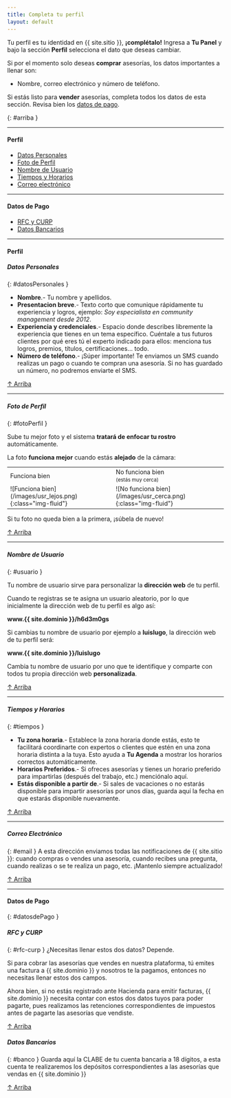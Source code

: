 ```yaml
---
title: Completa tu perfil
layout: default
---
```

Tu perfil es tu identidad en {{ site.sitio }}, **¡complétalo!** Ingresa a **Tu Panel** y bajo la sección **Perfil** selecciona el dato que deseas cambiar.

Si por el momento solo deseas  **comprar**  asesorías, los datos importantes a llenar son:

- Nombre, correo electrónico y número de teléfono.

Si estás listo para  **vender**  asesorías, completa todos los datos de esta sección. Revisa bien los [datos de pago](#datosdePago).

{: #arriba }

***
#### Perfil

 - [Datos Personales](#datosPersonales)
 - [Foto de Perfil](#fotoPerfil)
 - [Nombre de Usuario](#usuario)
 - [Tiempos y Horarios](#tiempos)
 - [Correo electrónico](#email)

***

#### Datos de Pago

 - [RFC y CURP](#rfc-curp)
 - [Datos Bancarios](#banco)
 
 ***

#### Perfil

##### Datos Personales
{: #datosPersonales }

-   **Nombre**.- Tu nombre y apellidos.
-   **Presentacion breve**.- Texto corto que comunique rápidamente tu experiencia y logros, ejemplo:  _Soy especialista en community management desde 2012_.
-   **Experiencia y credenciales**.- Espacio donde describes libremente la experiencia que tienes en un tema específico. Cuéntale a tus futuros clientes por qué eres tú el experto indicado para ellos: menciona tus logros, premios, títulos, certificaciones... todo.
-   **Número de teléfono**.- ¡Súper importante! Te enviamos un SMS cuando realizas un pago o cuando te compran una asesoría. Si no has guardado un número, no podremos enviarte el SMS.

[↑ Arriba](#arriba)

***
##### Foto de Perfil
{: #fotoPerfil }

Sube tu mejor foto y el sistema  **tratará de enfocar tu rostro**  automáticamente.

La foto  **funciona mejor**  cuando estás  **alejado**  de la cámara:

<table class='table'>
  <tbody>
    <tr>
      <td class='text-center'>Funciona bien</td>
      <td class='text-center'>No funciona bien<br>
      <small>(estás muy cerca)</small>
      </td>
    </tr>
    <tr>
      <td class='text-center' markdown='span'>![Funciona bien](/images/usr_lejos.png){:class="img-fluid"}</td>
      <td class='text-center' markdown='span'>![No funciona bien](/images/usr_cerca.png){:class="img-fluid"}</td>
    </tr>
  </tbody>
</table>

Si tu foto no queda bien a la primera, ¡súbela de nuevo!

[↑ Arriba](#arriba)

***
##### Nombre de Usuario
{: #usuario }

Tu nombre de usuario sirve para personalizar la **dirección web** de tu perfil.

Cuando te registras se te asigna un usuario aleatorio, por lo que inicialmente la dirección web de tu perfil es algo así:

**www.{{ site.dominio }}/h6d3m0gs**

Si cambias tu nombre de usuario por ejemplo a **luislugo**, la dirección web de tu perfil será:

**www.{{ site.dominio }}/luislugo**

Cambia tu nombre de usuario por uno que te identifique y comparte con todos tu propia dirección web **personalizada**.

[↑ Arriba](#arriba)

***
##### Tiempos y Horarios
{: #tiempos }

- **Tu zona horaria**.- Establece la zona horaria donde estás, esto te facilitará coordinarte con expertos o clientes que estén en una zona horaria distinta a la tuya.
Esto ayuda a **Tu Agenda** a mostrar los horarios correctos automáticamente.
- **Horarios Preferidos**.- Si ofreces asesorías y tienes un horario preferido para impartirlas (después del trabajo, etc.) menciónalo aquí.
- **Estás disponible a partir de**.- Si sales de vacaciones o no estarás disponible para impartir asesorías por unos días, 
guarda aquí la fecha en que estarás disponible nuevamente.

[↑ Arriba](#arriba)

***
##### Correo Electrónico
{: #email }
A esta dirección enviamos todas las notificaciones de {{ site.sitio }}: cuando compras o vendes una asesoría,
cuando recibes una pregunta, cuando realizas o se te realiza un pago, etc. ¡Mantenlo siempre actualizado!

[↑ Arriba](#arriba)

***
#### Datos de Pago
{: #datosdePago }

##### RFC y CURP
{: #rfc-curp }
¿Necesitas llenar estos dos datos? Depende.

Si para cobrar las asesorías que vendes en nuestra plataforma, tú emites una factura a {{ site.dominio }} y nosotros te la pagamos, entonces no necesitas llenar estos dos campos.

Ahora bien, si no estás registrado ante Hacienda para emitir facturas, {{ site.dominio }} necesita contar con estos dos datos tuyos para poder pagarte, pues realizamos las retenciones correspondientes de impuestos antes de pagarte las asesorías que vendiste.

[↑ Arriba](#arriba)

##### Datos Bancarios
{: #banco }
Guarda aquí la CLABE de tu cuenta bancaria a 18 dígitos, a esta cuenta te realizaremos los depósitos correspondientes a las asesorías que vendas en {{ site.dominio }}

[↑ Arriba](#arriba)
